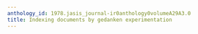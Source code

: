 ```yaml
---
anthology_id: 1978.jasis_journal-ir0anthology0volumeA29A3.0
title: Indexing documents by gedanken experimentation
---
```

